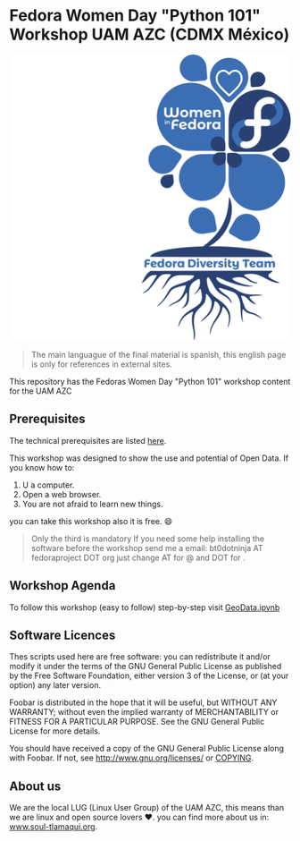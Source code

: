 # Fedora Women Day "Python 101" Workshop UAM AZC (CDMX México)

<p align="center">
<img src="./images/fwd.png">
</p>


> The main languague of the final material is spanish, this english page is only for 
> references in external sites. 

This repository has the Fedoras Women Day "Python 101" workshop content for the UAM AZC
 

## Prerequisites

The technical prerequisites are listed [here](Prerrequisitos.md).

This workshop was designed to show the use and potential of Open Data. 
If you know how to:

1. U a computer.
2. Open a web browser.
3. You are not afraid to learn new things.


you can take this workshop also it is free. :smile:

> Only the third is mandatory 
> If you need some help installing the software before the workshop
> send me a email: bt0dotninja AT fedoraproject DOT org 
> just change AT for @ and DOT for .

## Workshop Agenda

To follow this workshop (easy to follow) step-by-step visit [GeoData.ipynb](GeoData.ipynb) 




## Software Licences

Thes scripts used here are free software: you can redistribute it and/or modify
it under the terms of the GNU General Public License as published by
the Free Software Foundation, either version 3 of the License, or
(at your option) any later version.

Foobar is distributed in the hope that it will be useful,
but WITHOUT ANY WARRANTY; without even the implied warranty of
MERCHANTABILITY or FITNESS FOR A PARTICULAR PURPOSE.  See the
GNU General Public License for more details.

You should have received a copy of the GNU General Public License
along with Foobar.  If not, see http://www.gnu.org/licenses/ or 
[COPYING](COPYING).

 

## About us

We are the local LUG (Linux User Group) of the UAM AZC, this means than we are linux and open source lovers :heart:.
you can find more about us in: www.soul-tlamaqui.org.

